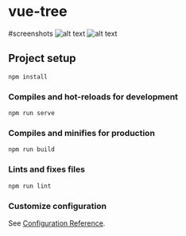 # vue-tree

#screenshots
![alt text](https://github.com/kollolx/vue-hierarchy-tree/tree/master/public/Screenshot_1.png)
![alt text](https://github.com/kollolx/vue-hierarchy-tree/tree/master/public/Screenshot_2.png)

## Project setup
```
npm install
```

### Compiles and hot-reloads for development
```
npm run serve
```

### Compiles and minifies for production
```
npm run build
```

### Lints and fixes files
```
npm run lint
```

### Customize configuration
See [Configuration Reference](https://cli.vuejs.org/config/).
